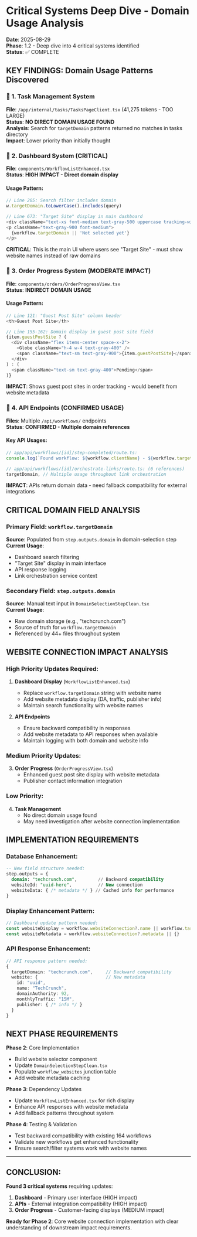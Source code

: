 # Critical Systems Deep Dive - Domain Usage Analysis

**Date**: 2025-08-29  
**Phase**: 1.2 - Deep dive into 4 critical systems identified  
**Status**: ✅ COMPLETE

## KEY FINDINGS: Domain Usage Patterns Discovered

### 🎯 **1. Task Management System**
**File**: `/app/internal/tasks/TasksPageClient.tsx` (41,275 tokens - TOO LARGE)  
**Status**: **NO DIRECT DOMAIN USAGE FOUND**  
**Analysis**: Search for `targetDomain` patterns returned no matches in tasks directory  
**Impact**: Lower priority than initially thought

### 🎯 **2. Dashboard System (CRITICAL)**
**File**: `components/WorkflowListEnhanced.tsx`  
**Status**: **HIGH IMPACT - Direct domain display**  

#### Usage Pattern:
```typescript
// Line 205: Search filter includes domain
w.targetDomain.toLowerCase().includes(query)

// Line 673: "Target Site" display in main dashboard
<div className="text-xs font-medium text-gray-500 uppercase tracking-wide mb-1">Target Site</div>
<p className="text-gray-900 font-medium">
  {workflow.targetDomain || 'Not selected yet'}
</p>
```

**CRITICAL**: This is the main UI where users see "Target Site" - must show website names instead of raw domains

### 🎯 **3. Order Progress System (MODERATE IMPACT)**
**File**: `components/orders/OrderProgressView.tsx`  
**Status**: **INDIRECT DOMAIN USAGE**  

#### Usage Pattern:
```typescript
// Line 121: "Guest Post Site" column header
<th>Guest Post Site</th>

// Line 155-162: Domain display in guest post site field  
{item.guestPostSite ? (
  <div className="flex items-center space-x-2">
    <Globe className="h-4 w-4 text-gray-400" />
    <span className="text-sm text-gray-900">{item.guestPostSite}</span>
  </div>
) : (
  <span className="text-sm text-gray-400">Pending</span>
)}
```

**IMPACT**: Shows guest post sites in order tracking - would benefit from website metadata

### 🎯 **4. API Endpoints (CONFIRMED USAGE)**
**Files**: Multiple `/api/workflows/` endpoints  
**Status**: **CONFIRMED - Multiple domain references**  

#### Key API Usages:
```typescript
// app/api/workflows/[id]/step-completed/route.ts:
console.log(`Found workflow: ${workflow.clientName} - ${workflow.targetDomain}`);

// app/api/workflows/[id]/orchestrate-links/route.ts: (6 references)
targetDomain, // Multiple usage throughout link orchestration
```

**IMPACT**: APIs return domain data - need fallback compatibility for external integrations

## CRITICAL DOMAIN FIELD ANALYSIS

### **Primary Field**: `workflow.targetDomain`
**Source**: Populated from `step.outputs.domain` in domain-selection step  
**Current Usage**:
- Dashboard search filtering 
- "Target Site" display in main interface
- API response logging
- Link orchestration service context

### **Secondary Field**: `step.outputs.domain` 
**Source**: Manual text input in `DomainSelectionStepClean.tsx`  
**Current Usage**:
- Raw domain storage (e.g., "techcrunch.com")
- Source of truth for `workflow.targetDomain`
- Referenced by 44+ files throughout system

## WEBSITE CONNECTION IMPACT ANALYSIS

### **High Priority Updates Required**:
1. **Dashboard Display** (`WorkflowListEnhanced.tsx`)
   - Replace `workflow.targetDomain` string with website name
   - Add website metadata display (DA, traffic, publisher info)
   - Maintain search functionality with website names

2. **API Endpoints** 
   - Ensure backward compatibility in responses
   - Add website metadata to API responses when available
   - Maintain logging with both domain and website info

### **Medium Priority Updates**:
3. **Order Progress** (`OrderProgressView.tsx`)
   - Enhanced guest post site display with website metadata
   - Publisher contact information integration

### **Low Priority**:
4. **Task Management** 
   - No direct domain usage found
   - May need investigation after website connection implementation

## IMPLEMENTATION REQUIREMENTS

### **Database Enhancement**:
```sql
-- New field structure needed:
step.outputs = {
  domain: "techcrunch.com",        // Backward compatibility
  websiteId: "uuid-here",          // New connection
  websiteData: { /* metadata */ } // Cached info for performance
}
```

### **Display Enhancement Pattern**:
```typescript
// Dashboard update pattern needed:
const websiteDisplay = workflow.websiteConnection?.name || workflow.targetDomain || 'Not selected yet'
const websiteMetadata = workflow.websiteConnection?.metadata || {}
```

### **API Response Enhancement**:
```typescript
// API response pattern needed:
{
  targetDomain: "techcrunch.com",     // Backward compatibility  
  website: {                          // New metadata
    id: "uuid",
    name: "TechCrunch", 
    domainAuthority: 92,
    monthlyTraffic: "15M",
    publisher: { /* info */ }
  }
}
```

## NEXT PHASE REQUIREMENTS

**Phase 2**: Core Implementation  
- Build website selector component
- Update `DomainSelectionStepClean.tsx` 
- Populate `workflow_websites` junction table
- Add website metadata caching

**Phase 3**: Dependency Updates  
- Update `WorkflowListEnhanced.tsx` for rich display
- Enhance API responses with website metadata  
- Add fallback patterns throughout system

**Phase 4**: Testing & Validation
- Test backward compatibility with existing 164 workflows
- Validate new workflows get enhanced functionality
- Ensure search/filter systems work with website names

---

## **CONCLUSION**: 

**Found 3 critical systems** requiring updates:
1. **Dashboard** - Primary user interface (HIGH impact)
2. **APIs** - External integration compatibility (HIGH impact)  
3. **Order Progress** - Customer-facing displays (MEDIUM impact)

**Ready for Phase 2**: Core website connection implementation with clear understanding of downstream impact requirements.